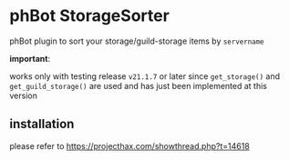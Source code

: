 # phBot StorageSorter

phBot plugin to sort your storage/guild-storage items by `servername`

**important**:

works only with testing release `v21.1.7` or later since `get_storage()` and `get_guild_storage()` are used and has just been implemented at this version

## installation

please refer to https://projecthax.com/showthread.php?t=14618
